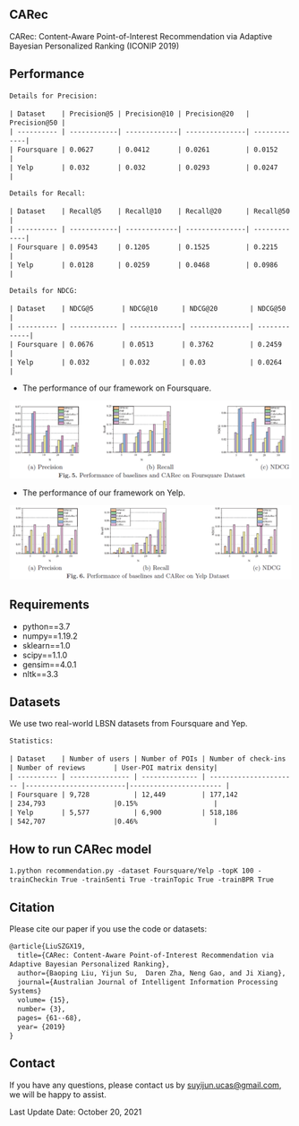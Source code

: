 ## CARec

CARec: Content-Aware Point-of-Interest Recommendation via Adaptive Bayesian Personalized Ranking (ICONIP 2019)

## Performance

```
Details for Precision:

| Dataset    | Precision@5 | Precision@10 | Precision@20   | Precision@50 |
| ---------- | ------------| -------------| ---------------| -------------|
| Foursquare | 0.0627      | 0.0412       | 0.0261         | 0.0152       |
| Yelp       | 0.032       | 0.032        | 0.0293         | 0.0247       |
```

```
Details for Recall:

| Dataset    | Recall@5    | Recall@10    | Recall@20      | Recall@50    |
| ---------- | ------------| -------------| ---------------| -------------|
| Foursquare | 0.09543     | 0.1205       | 0.1525         | 0.2215       |
| Yelp       | 0.0128      | 0.0259       | 0.0468         | 0.0986      |
```

```
Details for NDCG:

| Dataset    | NDCG@5       | NDCG@10      | NDCG@20        | NDCG@50      |
| ---------- | ------------ | -------------| ---------------| -------------|
| Foursquare | 0.0676       | 0.0513       | 0.3762         | 0.2459       |
| Yelp       | 0.032        | 0.032        | 0.03           | 0.0264       |
```
- The performance of our framework on Foursquare.

![The performance of our framework on Foursquare](Foursquare.png)

- The performance of our framework on Yelp.

![The performance of our framework on Yelp](Yelp.png)

## Requirements

- python==3.7
- numpy==1.19.2
- sklearn==1.0
- scipy==1.1.0
- gensim==4.0.1
- nltk==3.3

## Datasets

We use two real-world LBSN datasets from Foursquare and Yep.
```
Statistics:

| Dataset    | Number of users | Number of POIs | Number of check-ins    | Number of reviews       | User-POI matrix density|
| ---------- | --------------- | -------------- | ---------------------- |-------------------------|----------------------- |
| Foursquare | 9,728           | 12,449         | 177,142                | 234,793                 |0.15%                   |
| Yelp       | 5,577           | 6,900          | 518,186                | 542,707                 |0.46%                   |
```

## How to run CARec model

```
1.python recommendation.py -dataset Foursquare/Yelp -topK 100 -trainCheckin True -trainSenti True -trainTopic True -trainBPR True

```

## Citation
Please cite our paper if you use the code or datasets:
```
@article{LiuSZGX19,
  title={CARec: Content-Aware Point-of-Interest Recommendation via Adaptive Bayesian Personalized Ranking},
  author={Baoping Liu, Yijun Su,  Daren Zha, Neng Gao, and Ji Xiang},
  journal={Australian Journal of Intelligent Information Processing Systems}
  volume= {15},
  number= {3},
  pages= {61--68},
  year= {2019}
}
```
## Contact

If you have any questions, please contact us by suyijun.ucas@gmail.com, we will be happy to assist.

Last Update Date: October 20, 2021